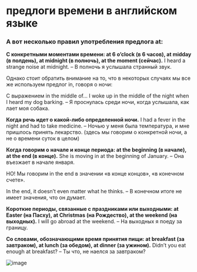# предлоги времени в английском языке

### А вот несколько правил употребления предлога at:

**С конкретными моментами времени: at 6 o’clock (в 6 часов), at midday (в полдень), at midnight (в полночь), at the moment (сейчас).**
I heard a strange noise at midnight. – В полночь я услышала странный звук.

Однако стоит обратить внимание на то, что в некоторых случаях мы все же используем предлог in, говоря о ночи:

С выражением in the middle of…
I woke up in the middle of the night when I heard my dog barking. – Я проснулась среди ночи, когда услышала, как лает моя собака.

**Когда речь идет о какой-либо определенной ночи.**
I had a fever in the night and had to take medicine. – Ночью у меня была температура, и мне пришлось принять лекарство. (здесь мы говорим о конкретной ночи, а не о времени суток в целом)

**Когда говорим о начале и конце периода: at the beginning (в начале), at the end (в конце).**
She is moving in at the beginning of January. – Она въезжает в начале января.

НО! Мы говорим in the end в значении «в конце концов», «в конечном счете».

In the end, it doesn’t even matter what he thinks. – В конечном итоге не имеет значения, что он думает.

**Короткие периоды, связанные с праздниками или выходными: at Easter (на Пасху), at Christmas (на Рождество), at the weekend (на выходных).**
I will go abroad at the weekend. – На выходных я поеду за границу.

**Со словами, обозначающими время принятия пищи: at breakfast (за завтраком), at lunch (за обедом), at dinner (за ужином).**
Didn’t you eat enough at breakfast? – Ты что, не наелся за завтраком?

![image](https://github.com/user-attachments/assets/521530ff-0044-4d32-a46f-7520cc008d30)
